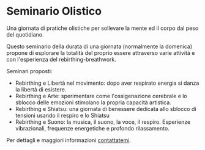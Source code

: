 # Seminario Olistico

Una giornata di pratiche olistiche per sollevare la mente ed il corpo dal peso del quotidiano.

Questo seminario della durata di una giornata (normalmente la domenica) propone di esplorare la totalità del proprio essere attraverso varie attività e con l'esperienza del rebirthing-breathwork.

Seminari proposti:

- Rebirthing e Libertà nel movimento: dopo aver respirato energia si danza la libertà di esistere.
- Rebirthing e Arte: sperimentare come l'ossigenazione cerebrale e lo sblocco delle emozioni stimolano la propria capacità artistica.
- Rebirthing e Shiatsu: una giornata di benessere dedicata allo sblocco di tensioni usando il respiro e lo Shiatsu
- Rebirthing e Suono: la musica, il suono, la voce, il respiro. Esperienze vibrazionali, frequenze energetiche e profondo rilassamento.

Per dettagli e maggiori informazioni [contattatemi](../contatto.md).
